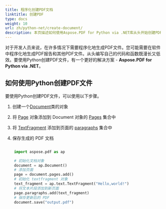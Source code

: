 ```yaml
---
title: 程序化创建PDF文档
linktitle: 创建PDF
type: docs
weight: 10
url: zh/python-net/create-document/
description: 本页描述如何使用Aspose.PDF for Python via .NET库从头开始创建PDF文档。
---
```


对于开发人员来说，在许多情况下需要程序化地生成PDF文件。您可能需要在软件中程序化地生成PDF报告和其他PDF文件。从头编写自己的代码和函数既漫长又低效。要使用Python创建PDF文件，有一个更好的解决方案 - **Aspose.PDF for Python via .NET**。

## 如何使用Python创建PDF文件

要使用Python创建PDF文件，可以使用以下步骤。

1. 创建一个[Document](https://reference.aspose.com/pdf/python-net/aspose.pdf/document/)类的对象

1. 将 [Page](https://reference.aspose.com/pdf/python-net/aspose.pdf/page/) 对象添加到 Document 对象的 [Pages](https://reference.aspose.com/pdf/python-net/aspose.pdf/document/#properties) 集合中
1. 将 [TextFragment](https://reference.aspose.com/pdf/python-net/aspose.pdf.text/textfragment/) 添加到页面的 [paragraphs](https://reference.aspose.com/pdf/python-net/aspose.pdf/page/#properties) 集合中
1. 保存生成的 PDF 文档

```python

    import aspose.pdf as ap

    # 初始化文档对象
    document = ap.Document()
    # 添加页面
    page = document.pages.add()
    # 初始化 textfragment 对象
    text_fragment = ap.text.TextFragment("Hello,world!")
    # 将文本片段添加到新页面
    page.paragraphs.add(text_fragment)
    # 保存更新后的 PDF
    document.save("output.pdf")
```